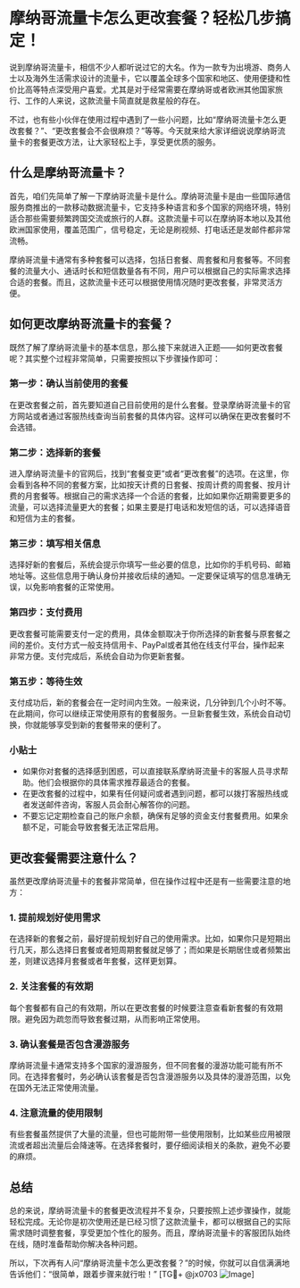 # 摩纳哥流量卡怎么更改套餐？轻松几步搞定！

说到摩纳哥流量卡，相信不少人都听说过它的大名。作为一款专为出境游、商务人士以及海外生活需求设计的流量卡，它以覆盖全球多个国家和地区、使用便捷和性价比高等特点深受用户喜爱。尤其是对于经常需要在摩纳哥或者欧洲其他国家旅行、工作的人来说，这款流量卡简直就是救星般的存在。

不过，也有些小伙伴在使用过程中遇到了一些小问题，比如“摩纳哥流量卡怎么更改套餐？”、“更改套餐会不会很麻烦？”等等。今天就来给大家详细说说摩纳哥流量卡的套餐更改方法，让大家轻松上手，享受更优质的服务。

## 什么是摩纳哥流量卡？

首先，咱们先简单了解一下摩纳哥流量卡是什么。摩纳哥流量卡是由一些国际通信服务商推出的一款移动数据流量卡，它支持多种语言和多个国家的网络环境，特别适合那些需要频繁跨国交流或旅行的人群。这款流量卡可以在摩纳哥本地以及其他欧洲国家使用，覆盖范围广，信号稳定，无论是刷视频、打电话还是发邮件都非常流畅。

摩纳哥流量卡通常有多种套餐可以选择，包括日套餐、周套餐和月套餐等。不同套餐的流量大小、通话时长和短信数量各有不同，用户可以根据自己的实际需求选择合适的套餐。而且，这款流量卡还可以根据使用情况随时更改套餐，非常灵活方便。

## 如何更改摩纳哥流量卡的套餐？

既然了解了摩纳哥流量卡的基本信息，那么接下来就进入正题——如何更改套餐呢？其实整个过程非常简单，只需要按照以下步骤操作即可：

### 第一步：确认当前使用的套餐

在更改套餐之前，首先要知道自己目前使用的是什么套餐。登录摩纳哥流量卡的官方网站或者通过客服热线查询当前套餐的具体内容。这样可以确保在更改套餐时不会选错。

### 第二步：选择新的套餐

进入摩纳哥流量卡的官网后，找到“套餐变更”或者“更改套餐”的选项。在这里，你会看到各种不同的套餐方案，比如按天计费的日套餐、按周计费的周套餐、按月计费的月套餐等。根据自己的需求选择一个合适的套餐，比如如果你近期需要更多的流量，可以选择流量更大的套餐；如果主要是打电话和发短信的话，可以选择语音和短信为主的套餐。

### 第三步：填写相关信息

选择好新的套餐后，系统会提示你填写一些必要的信息，比如你的手机号码、邮箱地址等。这些信息用于确认身份并接收后续的通知。一定要保证填写的信息准确无误，以免影响套餐的正常使用。

### 第四步：支付费用

更改套餐可能需要支付一定的费用，具体金额取决于你所选择的新套餐与原套餐之间的差价。支付方式一般支持信用卡、PayPal或者其他在线支付平台，操作起来非常方便。支付完成后，系统会自动为你更新套餐。

### 第五步：等待生效

支付成功后，新的套餐会在一定时间内生效。一般来说，几分钟到几个小时不等。在此期间，你可以继续正常使用原有的套餐服务。一旦新套餐生效，系统会自动切换，你就能够享受到新的套餐带来的便利了。

### 小贴士

- 如果你对套餐的选择感到困惑，可以直接联系摩纳哥流量卡的客服人员寻求帮助。他们会根据你的具体需求推荐最适合的套餐。
- 在更改套餐的过程中，如果有任何疑问或者遇到问题，都可以拨打客服热线或者发送邮件咨询，客服人员会耐心解答你的问题。
- 不要忘记定期检查自己的账户余额，确保有足够的资金支付套餐费用。如果余额不足，可能会导致套餐无法正常启用。

## 更改套餐需要注意什么？

虽然更改摩纳哥流量卡的套餐非常简单，但在操作过程中还是有一些需要注意的地方：

### 1. 提前规划好使用需求

在选择新的套餐之前，最好提前规划好自己的使用需求。比如，如果你只是短期出行几天，那么选择日套餐或者短周期套餐就足够了；而如果是长期居住或者频繁出差，则建议选择月套餐或者年套餐，这样更划算。

### 2. 关注套餐的有效期

每个套餐都有自己的有效期，所以在更改套餐的时候要注意查看新套餐的有效期限。避免因为疏忽而导致套餐过期，从而影响正常使用。

### 3. 确认套餐是否包含漫游服务

摩纳哥流量卡通常支持多个国家的漫游服务，但不同套餐的漫游功能可能有所不同。在选择套餐时，务必确认该套餐是否包含漫游服务以及具体的漫游范围，以免在国外无法正常使用流量。

### 4. 注意流量的使用限制

有些套餐虽然提供了大量的流量，但也可能附带一些使用限制，比如某些应用被限流或者超出流量后会降速等。在选择套餐时，要仔细阅读相关的条款，避免不必要的麻烦。

## 总结

总的来说，摩纳哥流量卡的套餐更改流程并不复杂，只要按照上述步骤操作，就能轻松完成。无论你是初次使用还是已经习惯了这款流量卡，都可以根据自己的实际需求随时调整套餐，享受更加个性化的服务。而且，摩纳哥流量卡的客服团队始终在线，随时准备帮助你解决各种问题。

所以，下次再有人问“摩纳哥流量卡怎么更改套餐？”的时候，你就可以自信满满地告诉他们：“很简单，跟着步骤来就行啦！” [TG💪+ @jx0703 ![Image](https://github.com/user-attachments/assets/dbca1d08-cadb-493c-b0ec-ad6f7a83f270)]